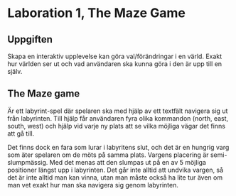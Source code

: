 # Laboration 1, The Maze Game

## Uppgiften

Skapa en interaktiv upplevelse kan göra val/förändringar i en värld. Exakt hur världen ser ut och vad användaren ska kunna göra i den är upp till en själv.

## The Maze game

Är ett labyrint-spel där spelaren ska med hjälp av ett textfält navigera sig ut från labyrinten. Till hjälp får användaren fyra olika kommandon (north, east, south, west) och hjälp vid varje ny plats att se vilka möjliga vägar det finns att gå till.

Det finns dock en fara som lurar i labyritens slut, och det är en hungrig varg som äter spelaren om de möts på samma plats. Vargens placering är semi-slumpmässig. Med det menas att den slumpas ut på en av 5 möjliga positioner längst upp i labyrinten. Det går inte alltid att undvika vargen, så det är inte alltid man kan vinna, utan man måste också ha lite tur även om man vet exakt hur man ska navigera sig genom labyrinten.
